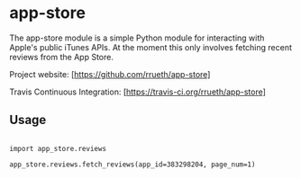 app-store
=========

The app-store module is a simple Python module for interacting with Apple's public iTunes APIs. At the moment this only
involves fetching recent reviews from the App Store.

Project website: [https://github.com/rrueth/app-store]

Travis Continuous Integration: [https://travis-ci.org/rrueth/app-store]

Usage
-----

<pre><code>
import app_store.reviews

app_store.reviews.fetch_reviews(app_id=383298204, page_num=1)
</code></pre>
